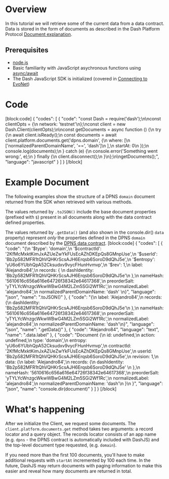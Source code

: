 # Overview

In this tutorial we will retrieve some of the current data from a data contract. Data is stored in the form of documents as described in the Dash Platform Protocol [Document explanation](explanation-platform-protocol-document).

## Prerequisites
- [node.js](https://nodejs.org/en/)
- Basic familiarity with JavaScript asychronous functions using [async/await](https://developer.mozilla.org/en-US/docs/Learn/JavaScript/Asynchronous/Async_await)
- The Dash JavaScript SDK is initialized (covered in [Connecting to EvoNet](tutorial-connecting-to-evonet))

# Code
[block:code]
{
  "codes": [
    {
      "code": "const Dash = require('dash');\n\nconst clientOpts = {\n  network: 'testnet'\n};\nconst client = new Dash.Client(clientOpts);\n\nconst getDocuments = async function () {\n  try {\n    await client.isReady();\n    const documents = await client.platform.documents.get('dpns.domain', {\n      where: [\n        ['normalizedParentDomainName', '==', 'dash']\n      ],\n      startAt: 0\n    });\n    console.log(documents);\n  } catch (e) {\n    console.error('Something went wrong:', e);\n  } finally {\n    client.disconnect();\n  }\n};\n\ngetDocuments();",
      "language": "javascript"
    }
  ]
}
[/block]
# Example Document

The following examples show the structure of a DPNS `domain` document returned from the SDK when retrieved with various methods. 

The values returned by `.toJSON()` include the base document properties (prefixed with `$`) present in all documents along with the data contract defined properties. 

The values returned by `.getData()` (and also shown in the console.dir() `data` property) represent _only_ the properties defined in the DPNS `domain` document described by the [DPNS data contract](https://github.com/dashevo/dpns-contract/blob/master/src/schema/dpns-documents.json#L22-L56).
[block:code]
{
  "codes": [
    {
      "code": "{\n  '$type': 'domain',\n  '$contractId': '2KfMcMxktKimJxAZUeZwYkFUsEcAZhDKEpQs8GMnpUse',\n  '$userId': 'Bb2p582MFR1tQhVQHKrScsAJH6Erqsb6SoroD9dQhJ5e',\n  '$entropy': 'yU6o6YUbhQpA52Cksudxv9vycFHunHvmvp',\n  '$rev': 1,\n  label: 'Alejandro84',\n  records: { \n    dashIdentity: 'Bb2p582MFR1tQhVQHKrScsAJH6Erqsb6SoroD9dQhJ5e'\n  },\n  nameHash: '5610616c656a616e64726f38342e64617368',\n  preorderSalt: 'yTYLYcWnzgcWkwWBwG4M2LZm5SGi2Wf1Rc',\n  normalizedLabel: 'alejandro84',\n  normalizedParentDomainName: 'dash' \n}",
      "language": "json",
      "name": ".toJSON()"
    },
    {
      "code": "{\n  label: 'Alejandro84',\n  records: {\n    dashIdentity: 'Bb2p582MFR1tQhVQHKrScsAJH6Erqsb6SoroD9dQhJ5e'\n  },\n  nameHash: '5610616c656a616e64726f38342e64617368',\n  preorderSalt: 'yTYLYcWnzgcWkwWBwG4M2LZm5SGi2Wf1Rc',\n  normalizedLabel: 'alejandro84',\n  normalizedParentDomainName: 'dash'\n}",
      "language": "json",
      "name": ".getData()"
    },
    {
      "code": "Alejandro84",
      "language": "text",
      "name": ".data.label"
    },
    {
      "code": "Document {\n    id: undefined,\n    action: undefined,\n    type: 'domain',\n    entropy: 'yU6o6YUbhQpA52Cksudxv9vycFHunHvmvp',\n    contractId: '2KfMcMxktKimJxAZUeZwYkFUsEcAZhDKEpQs8GMnpUse',\n    userId: 'Bb2p582MFR1tQhVQHKrScsAJH6Erqsb6SoroD9dQhJ5e',\n    revision: 1,\n    data: {\n      label: 'Alejandro84',\n      records: {\n        dashIdentity: 'Bb2p582MFR1tQhVQHKrScsAJH6Erqsb6SoroD9dQhJ5e' \n      },\n      nameHash: '5610616c656a616e64726f38342e64617368',\n      preorderSalt: 'yTYLYcWnzgcWkwWBwG4M2LZm5SGi2Wf1Rc',\n      normalizedLabel: 'alejandro84',\n      normalizedParentDomainName: 'dash'\n    }\n  }",
      "language": "json",
      "name": "console.dir(document)"
    }
  ]
}
[/block]
# What's happening

After we initialize the Client, we request some documents. The `client.platform.documents.get` method takes two arguments: a record locator and a query object. The records locator consists of an app name (e.g. `dpns` - the DPNS contract is automatically included with DashJS) and the top-level document type requested, (e.g. `domain`).

If you need more than the first 100 documents, you'll have to make additional requests with `startAt` incremented by 100 each time. In the future, DashJS may return documents with paging information to make this easier and reveal how many documents are returned in total.